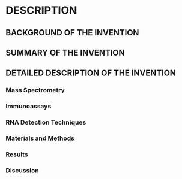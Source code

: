 # DESCRIPTION

## BACKGROUND OF THE INVENTION

## SUMMARY OF THE INVENTION

## DETAILED DESCRIPTION OF THE INVENTION

### Mass Spectrometry

### Immunoassays

### RNA Detection Techniques

### Materials and Methods

### Results

### Discussion


